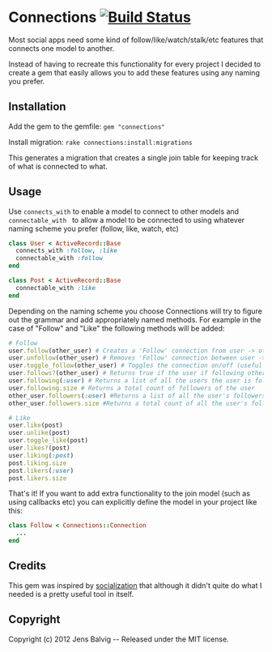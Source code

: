 # Connections [![Build Status](https://secure.travis-ci.org/balvig/connections.png?branch=master)](http://travis-ci.org/balvig/connections)

Most social apps need some kind of follow/like/watch/stalk/etc
features that connects one model to another.

Instead of having to recreate this functionality for every project I
decided to create a gem that easily allows you to add these features
using any naming you prefer.

## Installation

Add the gem to the gemfile:
`gem "connections"`

Install migration:
`rake connections:install:migrations`

This generates a migration that creates a single join table for
keeping track of what is connected to what.

## Usage

Use `connects_with` to enable a model to connect to other models and
`connectable_with ` to allow a model to be connected to using
whatever naming scheme you prefer (follow, like, watch, etc)

```ruby
class User < ActiveRecord::Base
  connects_with :follow, :like
  connectable_with :follow
end

class Post < ActiveRecord::Base
  connectable_with :like
end
```

Depending on the naming scheme you choose Connections will try to figure out the
grammar and add appropriately named methods. For example in the case of
"Follow" and "Like" the following methods will be added:

```ruby
# Follow
user.follow(other_user) # Creates a 'Follow' connection from user -> other_user
user.unfollow(other_user) # Removes 'Follow' connection between user -> other_user
user.toggle_follow(other_user) # Toggles the connection on/off (useful for toggle buttons)
user.follows?(other_user) # Returns true if the user if following other_user
user.following(:user) # Returns a list of all the users the user is following
user.following.size # Returns a total count of followers of the user
other_user.followers(:user) #Returns a list of all the user's followers who are class 'User'
other_user.followers.size #Returns a total count of all the user's followers

# Like
user.like(post)
user.unlike(post)
user.toggle_like(post)
user.likes?(post)
user.liking(:post)
post.liking.size
post.likers(:user)
post.likers.size
```

That's it! If you want to add extra functionality to the join model (such
as using callbacks etc) you can explicitly define the model in your
project like this:

```ruby
class Follow < Connections::Connection
  ...
end
```

## Credits

This gem was inspired by [socialization](https://github.com/cmer/socialization) that although it didn't quite do what I needed is a pretty useful tool in itself.


## Copyright

Copyright (c) 2012 Jens Balvig --  Released under the MIT license.
